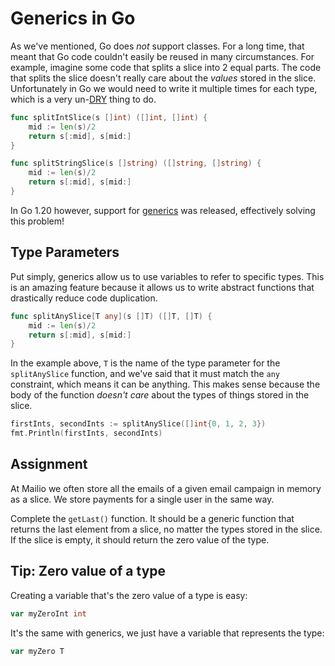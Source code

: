 # Generics in Go

As we've mentioned, Go does _not_ support classes. For a long time, that meant that Go code couldn't easily be reused in many circumstances. For example, imagine some code that splits a slice into 2 equal parts. The code that splits the slice doesn't really care about the _values_ stored in the slice. Unfortunately in Go we would need to write it multiple times for each type, which is a very un-[DRY](https://blog.boot.dev/clean-code/dry-code/) thing to do.

```go
func splitIntSlice(s []int) ([]int, []int) {
    mid := len(s)/2
    return s[:mid], s[mid:]
}
```

```go
func splitStringSlice(s []string) ([]string, []string) {
    mid := len(s)/2
    return s[:mid], s[mid:]
}
```

In Go 1.20 however, support for [generics](https://blog.boot.dev/golang/how-to-use-golangs-generics/) was released, effectively solving this problem!

## Type Parameters

Put simply, generics allow us to use variables to refer to specific types. This is an amazing feature because it allows us to write abstract functions that drastically reduce code duplication.

```go
func splitAnySlice[T any](s []T) ([]T, []T) {
    mid := len(s)/2
    return s[:mid], s[mid:]
}
```

In the example above, `T` is the name of the type parameter for the `splitAnySlice` function, and we've said that it must match the `any` constraint, which means it can be anything. This makes sense because the body of the function _doesn't care_ about the types of things stored in the slice.

```go
firstInts, secondInts := splitAnySlice([]int{0, 1, 2, 3})
fmt.Println(firstInts, secondInts)
```

## Assignment

At Mailio we often store all the emails of a given email campaign in memory as a slice. We store payments for a single user in the same way.

Complete the `getLast()` function. It should be a generic function that returns the last element from a slice, no matter the types stored in the slice. If the slice is empty, it should return the zero value of the type.

## Tip: Zero value of a type

Creating a variable that's the zero value of a type is easy:

```go
var myZeroInt int
```

It's the same with generics, we just have a variable that represents the type:

```go
var myZero T
```
